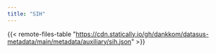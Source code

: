 ```yaml
---
title: "SIH"
---
```


{{< remote-files-table "https://cdn.statically.io/gh/dankkom/datasus-metadata/main/metadata/auxiliary/sih.json" >}}
